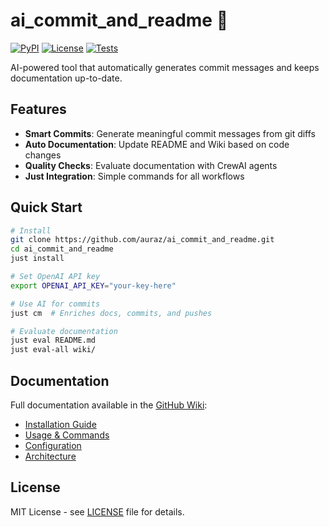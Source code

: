 # ai_commit_and_readme 🚀

[![PyPI](https://img.shields.io/pypi/v/ai-commit-and-readme)](https://pypi.org/project/ai-commit-and-readme/)
[![License](https://img.shields.io/badge/License-MIT-green.svg)](https://opensource.org/licenses/MIT)
[![Tests](https://github.com/auraz/ai_commit_and_readme/actions/workflows/test.yml/badge.svg)](https://github.com/auraz/ai_commit_and_readme/actions)

AI-powered tool that automatically generates commit messages and keeps documentation up-to-date.

## Features

- **Smart Commits**: Generate meaningful commit messages from git diffs
- **Auto Documentation**: Update README and Wiki based on code changes  
- **Quality Checks**: Evaluate documentation with CrewAI agents
- **Just Integration**: Simple commands for all workflows

## Quick Start

```bash
# Install
git clone https://github.com/auraz/ai_commit_and_readme.git
cd ai_commit_and_readme
just install

# Set OpenAI API key
export OPENAI_API_KEY="your-key-here"

# Use AI for commits
just cm  # Enriches docs, commits, and pushes

# Evaluate documentation
just eval README.md
just eval-all wiki/
```

## Documentation

Full documentation available in the [GitHub Wiki](https://github.com/auraz/ai_commit_and_readme/wiki):

- [Installation Guide](https://github.com/auraz/ai_commit_and_readme/wiki/Installation)
- [Usage & Commands](https://github.com/auraz/ai_commit_and_readme/wiki/Usage)
- [Configuration](https://github.com/auraz/ai_commit_and_readme/wiki/Configuration)
- [Architecture](https://github.com/auraz/ai_commit_and_readme/wiki/Architecture)

## License

MIT License - see [LICENSE](LICENSE) file for details.